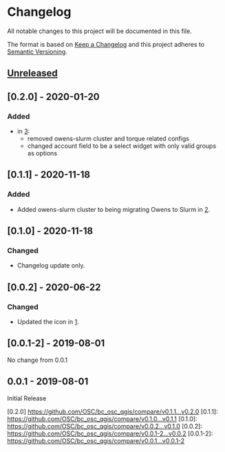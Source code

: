 # Changelog
All notable changes to this project will be documented in this file.

The format is based on [Keep a Changelog](http://keepachangelog.com/en/1.0.0/)
and this project adheres to [Semantic Versioning](http://semver.org/spec/v2.0.0.html).

## [Unreleased]
## [0.2.0] - 2020-01-20
### Added
- in [3](https://github.com/OSC/bc_osc_qgis/pull/3):
  - removed owens-slurm cluster and torque related configs
  - changed account field to be a select widget with only valid groups as options

## [0.1.1] - 2020-11-18
### Added
- Added owens-slurm cluster to being migrating Owens to Slurm in
  [2](https://github.com/OSC/bc_osc_qgis/pull/2).

## [0.1.0] - 2020-11-18
### Changed
- Changelog update only.

## [0.0.2] - 2020-06-22
### Changed
- Updated the icon in [1](https://github.com/OSC/bc_osc_qgis/pull/1).

## [0.0.1-2] - 2019-08-01
No change from 0.0.1

## 0.0.1 - 2019-08-01
Initial Release

[Unreleased]: https://github.com/OSC/bc_osc_qgis/compare/v0.2.0...HEAD
[0.2.0] https://github.com/OSC/bc_osc_qgis/compare/v0.1.1...v0.2.0
[0.1.1]: https://github.com/OSC/bc_osc_qgis/compare/v0.1.0...v0.1.1
[0.1.0]: https://github.com/OSC/bc_osc_qgis/compare/v0.0.2...v0.1.0
[0.0.2]: https://github.com/OSC/bc_osc_qgis/compare/v0.0.1-2...v0.0.2
[0.0.1-2]: https://github.com/OSC/bc_osc_qgis/compare/v0.0.1...v0.0.1-2
